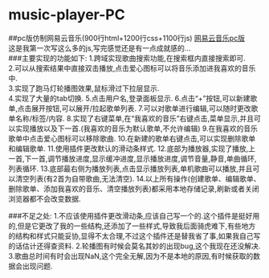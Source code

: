 # music-player-PC
##pc版仿制网易云音乐(900行html+1200行css+1100行js)
<a href="http://onlyfzz.p.imooc.io">网易云音乐pc版</a><br>
这是我第一次写这么多的js,写完感觉还是有一点成就感的...<br>
###主要实现的功能如下:
1.跨域实现歌曲搜索功能,在搜索框内直接搜索即可.<br>
2.可以从搜索结果中直接双击播放,点击爱心图标可以将音乐添加进我喜欢的音乐中.<br>
3.实现了跑马灯轮播图效果,鼠标滑过下拉层显示.<br>
4.实现了大量的tab切换.
5.点击用户名,登录面板显示.
6.点击“+”按钮,可以新建歌单,点击展开按钮,可以展开/拉起歌单列表.
7.可以对歌单进行编辑,可以随时更改歌单名称/标签/内容.
8.实现了右键菜单,在“我喜欢的音乐”右键点击,菜单显示,并且可以实现播放以及下一首.(我喜欢的音乐为默认歌单,不允许编辑)
9.在我喜欢的音乐歌单中点击爱心图标可以移除歌曲.
10.在新建的歌单右键点击,可以实现删除歌单和编辑歌单.
11.使用插件更改默认的滑动条样式.
12.底部为播放器,实现了播放,上一首,下一首,调节播放进度,显示缓冲进度,显示播放进度,调节音量,静音,单曲循环,列表循环.
13.底部最右侧为播放列表,点击显示播放列表,单机歌曲可以播放,并且可以清空列表(有2首为自带歌曲,无法清空).
14.以上所有操作(创建歌单、编辑歌单、删除歌单、添加我喜欢的音乐、清空播放列表)都采用本地存储记录,刷新或者关闭浏览器都不会改变数据.

###不足之处:
1.不应该使用插件更改滑动条,应该自己写一个的.这个插件是挺好用的,但是它更改了我的一些结构,还添加了一些样式,导致我后面骑虎难下,有些地方的结构和样式只能妥协,显得不太合理,不过这个插件还是替我省了事,如果我自己写的话估计还得查资料.
2.轮播图有时候会莫名其妙的出现bug,这个我现在还没解决.
3.歌曲总时间有时会出现NaN,这个完全无解,因为不是本地的原因,有时候获取的数据会出现问题.


